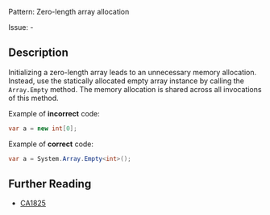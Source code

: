 Pattern: Zero-length array allocation

Issue: -

## Description

Initializing a zero-length array leads to an unnecessary memory allocation. Instead, use the statically allocated empty array instance by calling the `Array.Empty` method. The memory allocation is shared across all invocations of this method.

Example of **incorrect** code:

```cs
var a = new int[0];
```

Example of **correct** code:

```cs
var a = System.Array.Empty<int>();
```

## Further Reading

* [CA1825](https://learn.microsoft.com/en-us/dotnet/fundamentals/code-analysis/quality-rules/ca1825)
